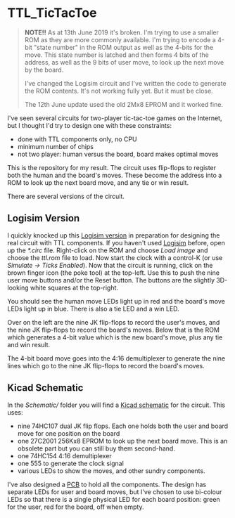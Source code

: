 # TTL_TicTacToe

> __NOTE!!__ As at 13th June 2019 it's broken. I'm trying to use a
> smaller ROM as they are more commonly available. I'm trying to
> encode a 4-bit "state number" in the ROM output as well as the 4-bits
> for the move. This state number is latched and then forms 4 bits
> of the address, as well as the 9 bits of user move, to look up
> the next move by the board. 
>
> I've changed the Logisim circuit and I've written the code to generate
> the ROM contents. It's not working fully yet. But it must be close.
>
> The 12th June update used the old 2Mx8 EPROM and it worked fine.

I've seen several circuits for two-player tic-tac-toe games on the Internet,
but I thought I'd try to design one with these constraints:

 + done with TTL components only, no CPU
 + minimum number of chips
 + not two player: human versus the board, board makes optimal moves

This is the repository for my result. The circuit uses flip-flops to
register both the human and the board's moves. These become the address
into a ROM to look up the next board move, and any tie or win result.

There are several versions of the circuit.

## Logisim Version

I quickly knocked up this [Logisim version](ttt_wkt.circ) in preparation for
designing the real circuit with TTL components. If you haven't used
[Logisim](http://www.cburch.com/logisim/) before, open up the _*.circ_
file. Right-click on the ROM and choose *Load image* and choose the
_ttl.rom_ file to load. Now start the clock with a control-K (or use
_Simulate -> Ticks Enabled_). Now that the circuit is running, click on
the brown finger icon (the poke tool) at the top-left. Use this to push
the nine user move buttons and/or the Reset button. The buttons are the
slightly 3D-looking white squares at the top-right.

You should see the human move LEDs light up in red and the board's move
LEDs light up in blue. There is also a tie LED and a win LED.

Over on the left are the nine JK flip-flops to record the user's moves,
and the nine JK flip-flops to record the board's moves. Below that is
the ROM which generates a 4-bit value which is the new board's move,
plus any tie and win result.

The 4-bit board move goes into the 4:16 demultiplexer to generate the nine
lines which go to the nine JK flip-flops to record the board's moves.

## Kicad Schematic

In the _Schematic/_ folder you will find a
[Kicad schematic](Schematic/schematic.pdf) for the circuit. This uses:

 + nine 74HC107 dual JK flip flops. Each one holds both the user and board
   move for one position on the board
 + one 27C2001 256Kx8 EPROM to look up the next board move. This is an
   obsolete part but you can still buy them second-hand.
 + one 74HC154 4:16 demultiplexer
 + one 555 to generate the clock signal
 + various LEDs to show the moves, and other sundry components.

I've also designed a [PCB](Figs/pcb1.jpg) to hold all the components.
The design has separate LEDs for user and board moves, but I've chosen to use
bi-colour LEDs so that there is a single physical LED for each board position:
green for the user, red for the board, off when empty.

